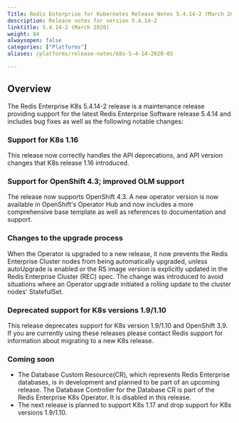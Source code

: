 ```yaml
---
Title: Redis Enterprise for Kubernetes Release Notes 5.4.14-2 (March 2020)
description: Release notes for version 5.4.14-2
linktitle: 5.4.14-2 (March 2020)
weight: 84
alwaysopen: false
categories: ["Platforms"]
aliases: /platforms/release-notes/k8s-5-4-14-2020-03

---
```

## Overview
The Redis Enterprise K8s 5.4.14-2 release is a maintenance release providing support for the latest Redis Enterprise Software release 5.4.14 and includes bug fixes as well as the following notable changes:

### Support for K8s 1.16

This release now correctly handles the API deprecations, and API version changes that K8s release 1.16 introduced.

### Support for OpenShift 4.3; improved OLM support

The release now supports OpenShift 4.3. A new operator version is now available in OpenShift's Operator Hub and now includes a more comprehensive base template as well as references to documentation and support.

### Changes to the upgrade process

When the Operator is upgraded to a new release, it now prevents the Redis Enterprise Cluster nodes from being automatically upgraded, unless autoUpgrade is enabled or the RS image version is explicitly updated in the Redis Enterprise Cluster (REC) spec. The change was introduced to avoid situations where an Operator upgrade initiated a rolling update to the cluster nodes' StatefulSet.

### Deprecated support for K8s versions 1.9/1.10

This release deprecates support for K8s version 1.9/1.10 and OpenShift 3.9. If you are currently using these releases please contact Redis support for information about migrating to a new K8s release.

### Coming soon

- The Database Custom Resource(CR), which represents Redis Enterprise databases, is in development and planned to be part of an upcoming release. The Database Controller for the Database CR is part of the Redis Enterprise K8s Operator. It is disabled in this release.
- The next release is planned to support K8s 1.17 and drop support for K8s versions 1.9/1.10.
